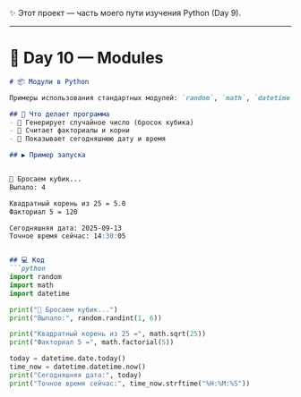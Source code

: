 ✨ Этот проект — часть моего пути изучения Python (Day 9).


---

# 📘 Day 10 — Modules  

```markdown
# 📦 Модули в Python

Примеры использования стандартных модулей: `random`, `math`, `datetime`.

## 📌 Что делает программа
- 🎲 Генерирует случайное число (бросок кубика)
- 📐 Считает факториалы и корни
- 📅 Показывает сегодняшнюю дату и время

## ▶️ Пример запуска


🎲 Бросаем кубик...
Выпало: 4

Квадратный корень из 25 = 5.0
Факториал 5 = 120

Сегодняшняя дата: 2025-09-13
Точное время сейчас: 14:30:05


## 💻 Код
```python
import random
import math
import datetime

print("🎲 Бросаем кубик...")
print("Выпало:", random.randint(1, 6))

print("Квадратный корень из 25 =", math.sqrt(25))
print("Факториал 5 =", math.factorial(5))

today = datetime.date.today()
time_now = datetime.datetime.now()
print("Сегодняшняя дата:", today)
print("Точное время сейчас:", time_now.strftime("%H:%M:%S"))
